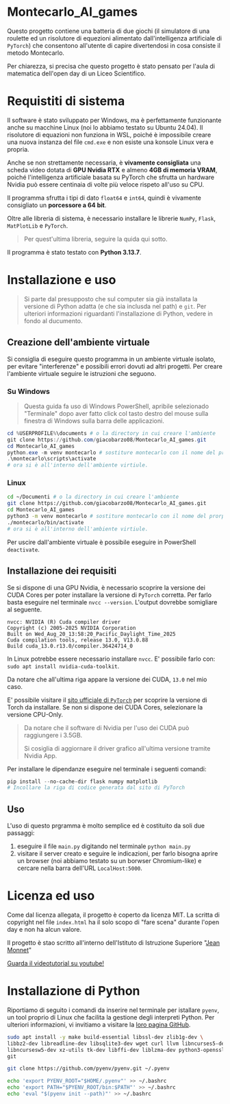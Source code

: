 # Montecarlo_AI_games
Questo progetto contiene una batteria di due giochi (il simulatore di una roulette ed un risolutore di equezioni alimentato dall'intelligenza artificiale di `PyTorch`) che consentono all'utente di capire divertendosi in cosa consiste il metodo Montecarlo.

Per chiarezza, si precisa che questo progetto è stato pensato per l'aula di matematica dell'open day di un Liceo Scientifico.

# Requistiti di sistema
Il software è stato sviluppato per Windows, ma è perfettamente funzionante anche su macchine Linux (noi lo abbiamo testato su Ubuntu 24.04). Il risolutore di equazioni non funziona in WSL, poiché è impossibile creare una nuova instanza del file `cmd.exe` e non esiste una konsole Linux vera e propria.

Anche se non strettamente necessaria, è **vivamente consigliata** una scheda video dotata di **GPU Nvidia RTX** e almeno **4GB di memoria VRAM**, poiché l'intelligenza artificiale basata su PyTorch che sfrutta un hardware Nvidia può essere centinaia di volte più veloce rispeto all'uso su CPU.

Il programma sfrutta i tipi di dato `float64` e `int64`, quindi è vivamente consigliato un **porcessore a 64 bit**.

Oltre alle libreria di sistema, è necessario installare le librerie `NumPy`, `Flask`, `MatPlotLib` e `PyTorch`.
> Per quest'ultima libreria, seguire la quida qui sotto.

Il programma è stato testato con **Python 3.13.7**.

# Installazione e uso
> Si parte dal presupposto che sul computer sia già installata la versione di Python adatta (e che sia inclusda nel path) e `git`. Per ulteriori informazioni riguardanti l'installazione di Python, vedere in fondo al ducumento.

## Creazione dell'ambiente virtuale
Si consiglia di eseguire questo programma in un ambiente virtuale isolato, per evitare "interferenze" e possibili errori dovuti ad altri progetti. Per creare l'ambiente virtuale seguire le istruzioni che seguono.

### Su Windows
> Questa guida fa uso di Windows PowerShell, apribile selezionado "Terminale" dopo aver fatto click col tasto destro del mouse sulla finestra di Windows sulla barra delle applicazioni.

```PowerShell
cd %USERPROFILE%\documents # o la directory in cui creare l'ambiente
git clone https://github.com/giacobarzo08/Montecarlo_AI_games.git
cd Montecarlo_AI_games
python.exe -m venv montecarlo # sostiture montecarlo con il nome del prorpio ambiente
.\montecarlo\scripts\activate
# ora si è all'interno dell'ambiente virtiule.
```

### Linux
```bash
cd ~/Documenti # o la directory in cui creare l'ambiente
git clone https://github.com/giacobarzo08/Montecarlo_AI_games.git
cd Montecarlo_AI_games
python3 -m venv montecarlo # sostiture montecarlo con il nome del prorpio ambiente
./montecarlo/bin/activate
# ora si è all'interno dell'ambiente virtiule.
```

Per uscire dall'ambiente virtuale è possibile eseguire in PowerShell `deactivate`.

## Installazione dei requisiti
Se si dispone di una GPU Nvidia, è necessario scoprire la versione dei CUDA Cores per poter installare la versione di `PyTorch` corretta. Per farlo basta eseguire nel terminale `nvcc --version`. L'output dovrebbe somigliare al seguente.
```
nvcc: NVIDIA (R) Cuda compiler driver
Copyright (c) 2005-2025 NVIDIA Corporation
Built on Wed_Aug_20_13:58:20_Pacific_Daylight_Time_2025
Cuda compilation tools, release 13.0, V13.0.88
Build cuda_13.0.r13.0/compiler.36424714_0
```
In Linux potrebbe essere necessario installare `nvcc`. E' possibile farlo con: `sudo apt install nvidia-cuda-toolkit`.

Da notare che all'ultima riga appare la versione dei CUDA, `13.0` nel mio caso.

E' possibile visitare il [sito ufficiale di `PyTorch`](https://pytorch.org/get-started/locally/) per scoprire la versione di Torch da installare. Se non si dispone dei CUDA Cores, selezionare la versione CPU-Only.

> Da notare che il software di Nvidia per l'uso dei CUDA può raggiungere i 3.5GB.
>
> Si cosiglia di aggiornare il driver grafico all'ultima versione tramite Nvidia App.

Per installare le dipendanze eseguire nel terminale i seguenti comandi:
```PowerShell
pip install --no-cache-dir flask numpy matplotlib
# Incollare la riga di codice generata dal sito di PyTorch
```
## Uso
L'uso di questo prgramma è molto semplice ed è costituito da soli due passaggi:
1) eseguire il file `main.py` digitando nel terminale `python main.py`
2) visitare il server creato e seguire le indicazioni, per farlo bisogna aprire un browser (noi abbiamo testato su un borwser Chromium-like) e cercare nella barra dell'URL `LocalHost:5000`.

# Licenza ed uso
Come dal licenza allegata, il progetto è coperto da licenza MIT. La scritta di copyright nel file `index.html` ha il solo scopo di "fare scena" durante l'open day e non ha alcun valore.

Il progetto è stao scritto all'interno dell'Istituto di Istruzione Superiore "[Jean Monnet](https://www.ismonnet.edu.it/)"

[Guarda il videotutorial su youtube!](https://youtu.be/2yrn-dQug5M)

# Installazione di Python
Riportiamo di seguito i comandi da inserire nel terminale per istallare `pyenv`, un tool proprio di Linux che facilita la gestione degli interpreti Python. Per ulteriori informazioni, vi invitiamo a visitare la [loro pagina GitHub](https://github.com/pyenv).

```bash
sudo apt install -y make build-essential libssl-dev zlib1g-dev \
libbz2-dev libreadline-dev libsqlite3-dev wget curl llvm libncurses5-dev \
libncursesw5-dev xz-utils tk-dev libffi-dev liblzma-dev python3-openssl \
git
```
```bash
git clone https://github.com/pyenv/pyenv.git ~/.pyenv
```
```bash
echo 'export PYENV_ROOT="$HOME/.pyenv"' >> ~/.bashrc
echo 'export PATH="$PYENV_ROOT/bin:$PATH"' >> ~/.bashrc
echo 'eval "$(pyenv init --path)"' >> ~/.bashrc
```
